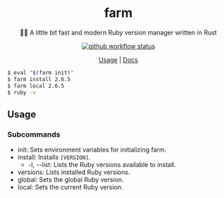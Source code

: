 <div align="center">

# farm

🏃‍♂️ A little bit fast and modern Ruby version manager written in Rust

[![github workflow status](https://img.shields.io/github/workflow/status/TaKO8Ki/farm/CI/main)](https://github.com/TaKO8Ki/farm/actions)

[Usage](##Usage) | [Docs](#)

</div>

```sh
$ eval "$(farm init)"
$ farm install 2.6.5
$ farm local 2.6.5
$ ruby -v
```

## Usage

### Subcommands

- init: Sets environment variables for initializing farm.
- install: Installs `[VERSION]`.
    - -l, --list: Lists the Ruby versions available to install.
- versions: Lists installed Ruby versions.
- global: Sets the global Ruby version.
- local: Sets the current Ruby version.
